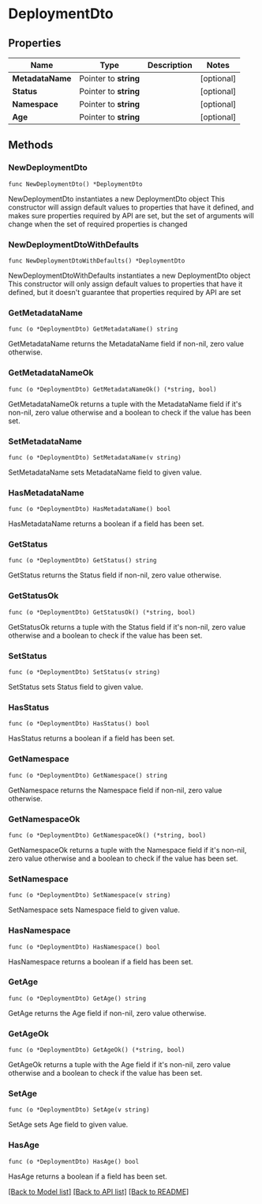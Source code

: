 # DeploymentDto

## Properties

Name | Type | Description | Notes
------------ | ------------- | ------------- | -------------
**MetadataName** | Pointer to **string** |  | [optional] 
**Status** | Pointer to **string** |  | [optional] 
**Namespace** | Pointer to **string** |  | [optional] 
**Age** | Pointer to **string** |  | [optional] 

## Methods

### NewDeploymentDto

`func NewDeploymentDto() *DeploymentDto`

NewDeploymentDto instantiates a new DeploymentDto object
This constructor will assign default values to properties that have it defined,
and makes sure properties required by API are set, but the set of arguments
will change when the set of required properties is changed

### NewDeploymentDtoWithDefaults

`func NewDeploymentDtoWithDefaults() *DeploymentDto`

NewDeploymentDtoWithDefaults instantiates a new DeploymentDto object
This constructor will only assign default values to properties that have it defined,
but it doesn't guarantee that properties required by API are set

### GetMetadataName

`func (o *DeploymentDto) GetMetadataName() string`

GetMetadataName returns the MetadataName field if non-nil, zero value otherwise.

### GetMetadataNameOk

`func (o *DeploymentDto) GetMetadataNameOk() (*string, bool)`

GetMetadataNameOk returns a tuple with the MetadataName field if it's non-nil, zero value otherwise
and a boolean to check if the value has been set.

### SetMetadataName

`func (o *DeploymentDto) SetMetadataName(v string)`

SetMetadataName sets MetadataName field to given value.

### HasMetadataName

`func (o *DeploymentDto) HasMetadataName() bool`

HasMetadataName returns a boolean if a field has been set.

### GetStatus

`func (o *DeploymentDto) GetStatus() string`

GetStatus returns the Status field if non-nil, zero value otherwise.

### GetStatusOk

`func (o *DeploymentDto) GetStatusOk() (*string, bool)`

GetStatusOk returns a tuple with the Status field if it's non-nil, zero value otherwise
and a boolean to check if the value has been set.

### SetStatus

`func (o *DeploymentDto) SetStatus(v string)`

SetStatus sets Status field to given value.

### HasStatus

`func (o *DeploymentDto) HasStatus() bool`

HasStatus returns a boolean if a field has been set.

### GetNamespace

`func (o *DeploymentDto) GetNamespace() string`

GetNamespace returns the Namespace field if non-nil, zero value otherwise.

### GetNamespaceOk

`func (o *DeploymentDto) GetNamespaceOk() (*string, bool)`

GetNamespaceOk returns a tuple with the Namespace field if it's non-nil, zero value otherwise
and a boolean to check if the value has been set.

### SetNamespace

`func (o *DeploymentDto) SetNamespace(v string)`

SetNamespace sets Namespace field to given value.

### HasNamespace

`func (o *DeploymentDto) HasNamespace() bool`

HasNamespace returns a boolean if a field has been set.

### GetAge

`func (o *DeploymentDto) GetAge() string`

GetAge returns the Age field if non-nil, zero value otherwise.

### GetAgeOk

`func (o *DeploymentDto) GetAgeOk() (*string, bool)`

GetAgeOk returns a tuple with the Age field if it's non-nil, zero value otherwise
and a boolean to check if the value has been set.

### SetAge

`func (o *DeploymentDto) SetAge(v string)`

SetAge sets Age field to given value.

### HasAge

`func (o *DeploymentDto) HasAge() bool`

HasAge returns a boolean if a field has been set.


[[Back to Model list]](../README.md#documentation-for-models) [[Back to API list]](../README.md#documentation-for-api-endpoints) [[Back to README]](../README.md)


